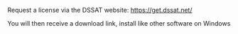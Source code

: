 Request a license via the DSSAT website: https://get.dssat.net/ 

You will then receive a download link, install like other software on Windows
